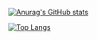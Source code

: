 [![Anurag's GitHub stats](https://github-readme-stats.vercel.app/api?username=HaileMariamR&show_icons=true&theme=chartreuse-dark)](https://github.com/HaileMariamR/github-readme-stats)

[![Top Langs](https://github-readme-stats.vercel.app/api/top-langs/?username=HaileMariamR&layout=compact&theme=chartreuse-dark)](https://github.com/HaileMariamR/github-readme-stats)
